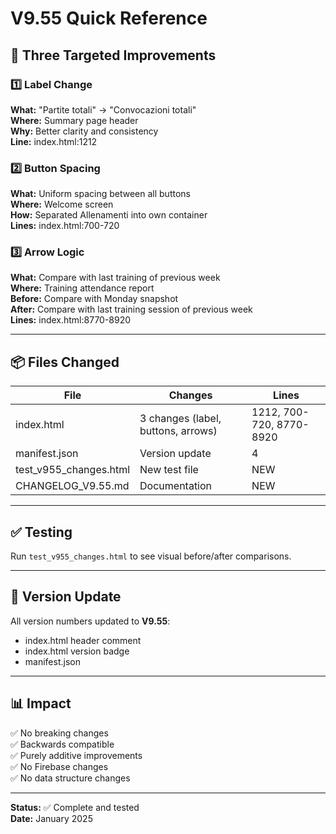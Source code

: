 # V9.55 Quick Reference

## 🎯 Three Targeted Improvements

### 1️⃣ Label Change
**What:** "Partite totali" → "Convocazioni totali"  
**Where:** Summary page header  
**Why:** Better clarity and consistency  
**Line:** index.html:1212

### 2️⃣ Button Spacing
**What:** Uniform spacing between all buttons  
**Where:** Welcome screen  
**How:** Separated Allenamenti into own container  
**Lines:** index.html:700-720

### 3️⃣ Arrow Logic
**What:** Compare with last training of previous week  
**Where:** Training attendance report  
**Before:** Compare with Monday snapshot  
**After:** Compare with last training session of previous week  
**Lines:** index.html:8770-8920

---

## 📦 Files Changed

| File | Changes | Lines |
|------|---------|-------|
| index.html | 3 changes (label, buttons, arrows) | 1212, 700-720, 8770-8920 |
| manifest.json | Version update | 4 |
| test_v955_changes.html | New test file | NEW |
| CHANGELOG_V9.55.md | Documentation | NEW |

---

## ✅ Testing

Run `test_v955_changes.html` to see visual before/after comparisons.

---

## 🚀 Version Update

All version numbers updated to **V9.55**:
- index.html header comment
- index.html version badge
- manifest.json

---

## 📊 Impact

✅ No breaking changes  
✅ Backwards compatible  
✅ Purely additive improvements  
✅ No Firebase changes  
✅ No data structure changes

---

**Status:** ✅ Complete and tested  
**Date:** January 2025

